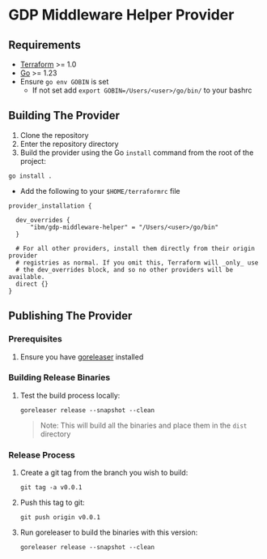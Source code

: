 # GDP Middleware Helper Provider

## Requirements

- [Terraform](https://developer.hashicorp.com/terraform/downloads) >= 1.0
- [Go](https://golang.org/doc/install) >= 1.23
- Ensure `go env GOBIN` is set
  - If not set add `export GOBIN=/Users/<user>/go/bin/` to your bashrc

## Building The Provider

1. Clone the repository
2. Enter the repository directory
3. Build the provider using the Go `install` command from the root of the project:

```shell
go install .
```

- Add the following to your `$HOME/terraformrc` file 
```terraformrc
provider_installation {

  dev_overrides {
      "ibm/gdp-middleware-helper" = "/Users/<user>/go/bin"
  }

  # For all other providers, install them directly from their origin provider
  # registries as normal. If you omit this, Terraform will _only_ use
  # the dev_overrides block, and so no other providers will be available.
  direct {}
}
```

## Publishing The Provider

### Prerequisites
1. Ensure you have [goreleaser](https://goreleaser.com/install/) installed

### Building Release Binaries
1. Test the build process locally:
   ```shell
   goreleaser release --snapshot --clean
   ```
   > Note: This will build all the binaries and place them in the `dist` directory

### Release Process
1. Create a git tag from the branch you wish to build:
   ```shell
   git tag -a v0.0.1
   ```
2. Push this tag to git:
   ```shell
   git push origin v0.0.1
   ```
3. Run goreleaser to build the binaries with this version:
   ```shell
   goreleaser release --snapshot --clean
   ```